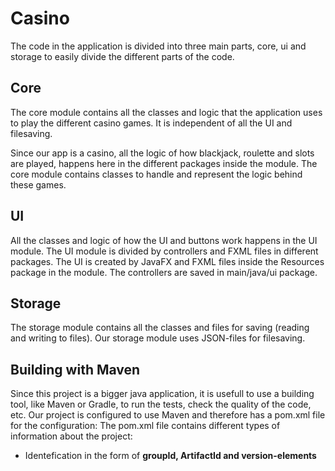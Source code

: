 # Casino
The code in the application is divided into three main parts, core, ui and storage to easily divide the different parts of the code.

## Core
The core module contains all the classes and logic that the application uses to play the different casino games. It is independent of all the UI and filesaving. 

Since our app is a casino, all the logic of how blackjack, roulette and slots are played, happens here in the different packages inside the module. The core module contains classes to handle and represent the logic behind these games.

## UI
All the classes and logic of how the UI and buttons work happens in the UI module. The UI module is divided by controllers and FXML files in different packages. The UI is created by JavaFX and FXML files inside the Resources package in the module.
The controllers are saved in main/java/ui package. 

## Storage
The storage module contains all the classes and files for saving (reading and writing to files). Our storage module uses JSON-files for filesaving.

## Building with Maven
Since this project is a bigger java application, it is usefull to use a building tool, like Maven or Gradle, to run the tests, check the quality of the code, etc. Our project is configured to use Maven and therefore has a pom.xml file for the configuration: 
The pom.xml file contains different types of information about the project:
- Identefication in the form of **groupId, ArtifactId and version-elements**
